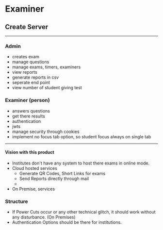 # Examiner

## Create Server

---

### Admin

- creates exam
- manage questions
- manage exams, timers, examiners
- view reports
- generate reports in csv
- seperate end point
- view number of student giving test


### Examiner (person)

- answers questions
- get there results
- authentication
- jwts
- manage security through cookies
- implement no focus tab option, so student focus always on single tab


---

#### Vision with this product
- Institutes don't have any system to host there exams in online mode.
- Cloud hosted services
    - Generate QR Codes, Short Links for exams
    - Send Reports directly through mail
    - 
- On Premise, services

### Structure
- If Power Cuts occur or any other technical glitch, it should work without any disturbance. (On Premises)
- Authentication Options should be there for institutions.